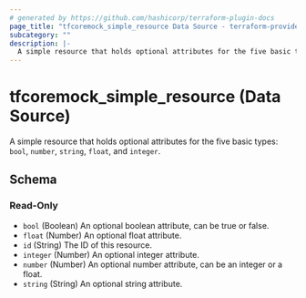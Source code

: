 ```yaml
---
# generated by https://github.com/hashicorp/terraform-plugin-docs
page_title: "tfcoremock_simple_resource Data Source - terraform-provider-tfcoremock"
subcategory: ""
description: |-
  A simple resource that holds optional attributes for the five basic types: bool, number, string, float, and integer.
---
```


# tfcoremock_simple_resource (Data Source)

A simple resource that holds optional attributes for the five basic types: `bool`, `number`, `string`, `float`, and `integer`.



<!-- schema generated by tfplugindocs -->
## Schema

### Read-Only

- `bool` (Boolean) An optional boolean attribute, can be true or false.
- `float` (Number) An optional float attribute.
- `id` (String) The ID of this resource.
- `integer` (Number) An optional integer attribute.
- `number` (Number) An optional number attribute, can be an integer or a float.
- `string` (String) An optional string attribute.
